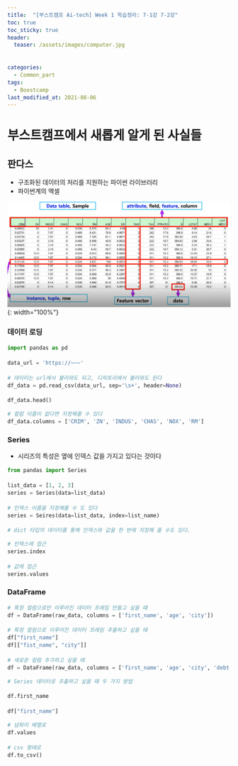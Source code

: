 ```yaml
---
title:  "[부스트캠프 Ai-tech] Week 1 학습정리: 7-1강 7-2강"
toc: true
toc_sticky: true
header:
  teaser: /assets/images/computer.jpg


categories:
  - Common_part
tags:
  - Boostcamp
last_modified_at: 2021-08-06
---
```

# 부스트캠프에서 새롭게 알게 된 사실들

## 판다스

- 구조화된 데이터의 처리를 지원하는 파이썬 라이브러리
- 파이썬계의 엑셀

![](/assets/images/pandas_4.png){: width="100%"}  

### 데이터 로딩

```python
import pandas as pd

data_url = 'https://~~~'

# 데이터는 url에서 불러와도 되고, 디릭토리에서 불러와도 된다
df_data = pd.read_csv(data_url, sep='\s+', header=None)

df_data.head()
```

```python
# 컬럼 이름이 없다면 지정해줄 수 있다
df_data.columns = ['CRIM', 'ZN', 'INDUS', 'CHAS', 'NOX', 'RM']
```

### Series

- 시리즈의 특성은 옆에 인덱스 값을 가지고 있다는 것이다

```python
from pandas import Series

list_data = [1, 2, 3]
series = Series(data=list_data)

# 인덱스 이름을 지정해줄 수 도 있다
series = Seires(data=list_data, index=list_name)

# dict 타입의 데이터를 통해 인덱스와 값을 한 번에 지정해 줄 수도 있다.
```

```python
# 인덱스에 접근
series.index

# 값에 접근
series.values
```
### DataFrame

```python
# 특정 컬럼으로만 이루어진 데이터 프레임 만들고 싶을 떄
df = DataFrame(raw_data, columns = ['first_name', 'age', 'city'])

# 특정 컬럼으로 이루어진 데이터 프레임 추출하고 싶을 때
df["first_name"]
df[["fist_name", "city"]]

# 새로운 컬럼 추가하고 싶을 때
df = DataFrame(raw_data, columns = ['first_name', 'age', 'city', 'debt'])
```

```python
# Series 데이터로 추출하고 싶을 때 두 가지 방법

df.first_name

df["first_name"]
```

```python
# 넘파이 배열로
df.values

# csv 형태로
df.to_csv()
```